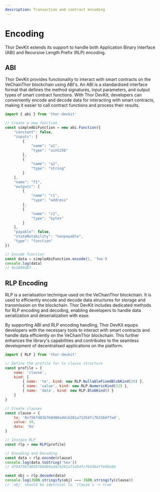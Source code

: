 ```yaml
---
description: Transaction and contract encoding
---
```


# Encoding

Thor DevKit extends its support to handle both Application Binary Interface (ABI) and Recursive Length Prefix (RLP) encoding.

## ABI

Thor DevKit provides functionality to interact with smart contracts on the VeChainThor blockchain using ABI's. An ABI is a standardised interface format that defines the method signatures, input parameters, and output types of smart contract functions. With Thor DevKit, developers can conveniently encode and decode data for interacting with smart contracts, making it easier to call contract functions and process their results.

```javascript
import { abi } from 'thor-devkit'

// Create a new function
const simpleAbiFunction = new abi.Function({
    "constant": false,
    "inputs": [
        {
            "name": "a1",
            "type": "uint256"
        },
        {
            "name": "a2",
            "type": "string"
        }
    ],
    "name": "f1",
    "outputs": [
        {
            "name": "r1",
            "type": "address"
        },
        {
            "name": "r2",
            "type": "bytes"
        }
    ],
    "payable": false,
    "stateMutability": "nonpayable",
    "type": "function"
})

// Encode function 
const data = simpleAbiFunction.encode(1, 'foo')
console.log(data)
// 0x1b00db7...
```

## RLP Encoding

RLP is a serialisation technique used on the VeChainThor blockchain. It is used to efficiently encode and decode data structures for storage and transmission on the blockchain. Thor DevKit includes dedicated methods for RLP encoding and decoding, enabling developers to handle data serialization and deserialization with ease.

By supporting ABI and RLP encoding handling, Thor DevKit equips developers with the necessary tools to interact with smart contracts and handle data efficiently on the VeChainThor blockchain. This further enhances the library's capabilities and contributes to the seamless development of decentralised applications on the platform.

```javascript
import { RLP } from 'thor-devkit'

// Define the profile for tx clause structure
const profile = {
    name: 'clause',
    kind: [
        { name: 'to', kind: new RLP.NullableFixedBlobKind(20) },
        { name: 'value', kind: new RLP.NumericKind(32) },
        { name: 'data', kind: new RLP.BlobKind() }
    ]
}

// Create clauses
const clause = {
    to: '0x7567d83b7b8d80addcb281a71d54fc7b3364ffed',
    value: 10,
    data: '0x'
}

// Instace RLP
const rlp = new RLP(profile)

// Encoding and Decoding
const data = rlp.encode(clause)
console.log(data.toString('hex'))
// d7947567d83b7b8d80addcb281a71d54fc7b3364ffed0a80

const obj = rlp.decode(data)
console.log(JSON.stringify(obj) === JSON.stringify(clause))
// `obj` should be identical to `clause`s -> true
```
